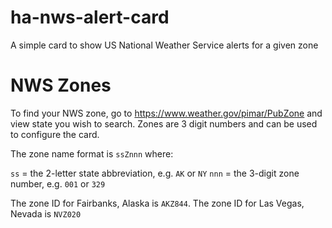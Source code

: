 # ha-nws-alert-card
A simple card to show US National Weather Service alerts for a given zone

# NWS Zones

To find your NWS zone, go to https://www.weather.gov/pimar/PubZone and view state you wish to search.  Zones are 3 digit numbers and can be used to configure the card.

The zone name format is ```ssZnnn``` where:

```ss``` = the 2-letter state abbreviation, e.g. ```AK``` or ```NY```
```nnn``` = the 3-digit zone number, e.g. ```001``` or ```329```

The zone ID for Fairbanks, Alaska is ```AKZ844```. The zone ID for Las Vegas, Nevada is ```NVZ020```